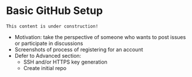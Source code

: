 # Basic GitHub Setup

```{note}
This content is under construction!
```

- Motivation: take the perspective of someone who wants to post issues or participate in discussions
- Screenshots of process of registering for an account
- Defer to Advanced section: 
    - SSH and/or HTTPS key generation
    - Create initial repo

